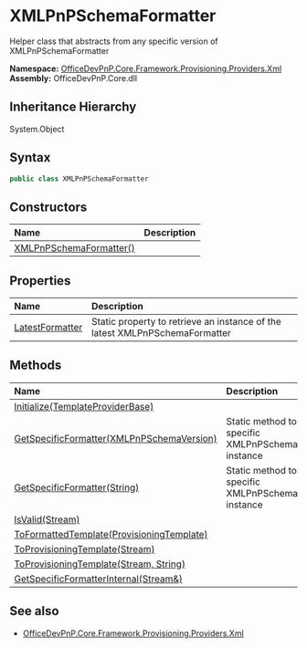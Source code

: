 # XMLPnPSchemaFormatter
Helper class that abstracts from any specific version of XMLPnPSchemaFormatter  

**Namespace:** [OfficeDevPnP.Core.Framework.Provisioning.Providers.Xml](OfficeDevPnP.Core.Framework.Provisioning.Providers.Xml.md)  
**Assembly:** OfficeDevPnP.Core.dll  
## Inheritance Hierarchy
System.Object  
## Syntax
```C#
public class XMLPnPSchemaFormatter
```
## Constructors
|**Name**|**Description**|
|:-----|:-----|
| [XMLPnPSchemaFormatter()](OfficeDevPnP.Core.Framework.Provisioning.Providers.Xml.XMLPnPSchemaFormatter.ctor1.md) | 
## Properties
|**Name**|**Description**|
|:-----|:-----|
| [LatestFormatter](OfficeDevPnP.Core.Framework.Provisioning.Providers.Xml.XMLPnPSchemaFormatter.LatestFormatter.md) | Static property to retrieve an instance of the latest XMLPnPSchemaFormatter
## Methods
|**Name**|**Description**|
|:-----|:-----|
| [Initialize(TemplateProviderBase)](OfficeDevPnP.Core.Framework.Provisioning.Providers.Xml.XMLPnPSchemaFormatter.D92F5067.md) | 
| [GetSpecificFormatter(XMLPnPSchemaVersion)](OfficeDevPnP.Core.Framework.Provisioning.Providers.Xml.XMLPnPSchemaFormatter.30329F01.md) | Static method to retrieve a specific XMLPnPSchemaFormatter instance
| [GetSpecificFormatter(String)](OfficeDevPnP.Core.Framework.Provisioning.Providers.Xml.XMLPnPSchemaFormatter.40303142.md) | Static method to retrieve a specific XMLPnPSchemaFormatter instance
| [IsValid(Stream)](OfficeDevPnP.Core.Framework.Provisioning.Providers.Xml.XMLPnPSchemaFormatter.13870F06.md) | 
| [ToFormattedTemplate(ProvisioningTemplate)](OfficeDevPnP.Core.Framework.Provisioning.Providers.Xml.XMLPnPSchemaFormatter.34498A5D.md) | 
| [ToProvisioningTemplate(Stream)](OfficeDevPnP.Core.Framework.Provisioning.Providers.Xml.XMLPnPSchemaFormatter.D70E8F84.md) | 
| [ToProvisioningTemplate(Stream, String)](OfficeDevPnP.Core.Framework.Provisioning.Providers.Xml.XMLPnPSchemaFormatter.FEF913EF.md) | 
| [GetSpecificFormatterInternal(Stream&)](OfficeDevPnP.Core.Framework.Provisioning.Providers.Xml.XMLPnPSchemaFormatter.66DCAA1D.md) | 
## See also
- [OfficeDevPnP.Core.Framework.Provisioning.Providers.Xml](OfficeDevPnP.Core.Framework.Provisioning.Providers.Xml.md)
